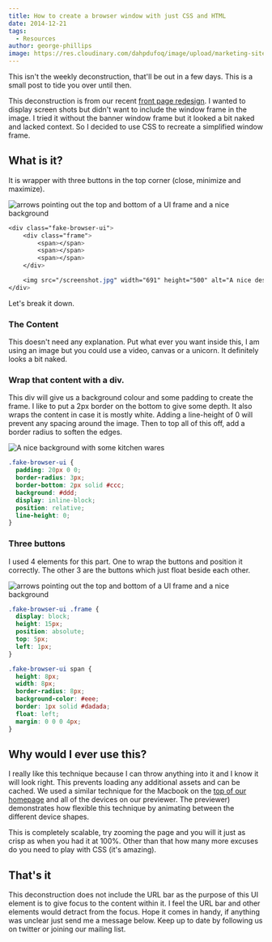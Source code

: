 ```yaml
---
title: How to create a browser window with just CSS and HTML
date: 2014-12-21
tags:
  - Resources
author: george-phillips
image: https://res.cloudinary.com/dahpdufoq/image/upload/marketing-site/blog/uploads/blog-close-up-image-of-code.jpg
---
```


This isn't the weekly deconstruction, that'll be out in a few days. This is a small post to tide you over until then.

This deconstruction is from our recent [front page redesign](/). I wanted to display screen shots but didn't want to include the window frame in the image. I tried it without the banner window frame but it looked a bit naked and lacked context. So I decided to use CSS to recreate a simplified window frame.

## What is it?

It is wrapper with three buttons in the top corner (close, minimize and maximize).

![arrows pointing out the top and bottom of a UI frame and a nice background](https://res.cloudinary.com/dahpdufoq/image/upload/marketing-site/blog/assets/blog/deconstructions/browser-image-with-arrows.jpg)

```css
<div class="fake-browser-ui">
    <div class="frame">
        <span></span>
        <span></span>
        <span></span>
    </div>

    <img src="/screenshot.jpg" width="691" height="500" alt="A nice description">
</div>
```

Let's break it down.

### The Content

This doesn't need any explanation. Put what ever you want inside this, I am using an image but you could use a video, canvas or a unicorn. It definitely looks a bit naked.

### Wrap that content with a div.

This div will give us a background colour and some padding to create the frame. I like to put a 2px border on the bottom to give some depth. It also wraps the content in case it is mostly white. Adding a line-height of 0 will prevent any spacing around the image. Then to top all of this off, add a border radius to soften the edges.

![A nice background with some kitchen wares](https://res.cloudinary.com/dahpdufoq/image/upload/marketing-site/blog/assets/blog/deconstructions/browser-image.jpg)

```css
.fake-browser-ui {
  padding: 20px 0 0;
  border-radius: 3px;
  border-bottom: 2px solid #ccc;
  background: #ddd;
  display: inline-block;
  position: relative;
  line-height: 0;
}
```

### Three buttons

I used 4 elements for this part. One to wrap the buttons and position it correctly. The other 3 are the buttons which just float beside each other.

![arrows pointing out the top and bottom of a UI frame and a nice background](https://res.cloudinary.com/dahpdufoq/image/upload/marketing-site/blog/assets/blog/deconstructions/browser-image-with-arrows.jpg)

```css
.fake-browser-ui .frame {
  display: block;
  height: 15px;
  position: absolute;
  top: 5px;
  left: 1px;
}

.fake-browser-ui span {
  height: 8px;
  width: 8px;
  border-radius: 8px;
  background-color: #eee;
  border: 1px solid #dadada;
  float: left;
  margin: 0 0 0 4px;
}
```

## Why would I ever use this?

I really like this technique because I can throw anything into it and I know it will look right. This prevents loading any additional assets and can be cached. We used a similar technique for the Macbook on the [top of our homepage](/) and all of the devices on our previewer. The previewer) demonstrates how flexible this technique by animating between the different device shapes.

This is completely scalable, try zooming the page and you will it just as crisp as when you had it at 100%. Other than that how many more excuses do you need to play with CSS (it's amazing).

## That's it

This deconstruction does not include the URL bar as the purpose of this UI element is to give focus to the content within it. I feel the URL bar and other elements would detract from the focus. Hope it comes in handy, if anything was unclear just send me a message below. Keep up to date by following us on twitter or joining our mailing list.

<style type="text/css">.fake-browser-ui {
    max-width: 500px;
    margin: 0 auto;
    display: block;
}

.fake-browser-ui img {
    margin: 0 auto;
}

.blank-image-wrapper {
    max-width: 500px;
    margin: 0 auto;
    text-align: center;
}</style>
